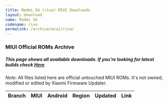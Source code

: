 ```yaml
---
title: Redmi 5A (riva) MIUI Downloads
layout: download
name: Redmi 5A
codename: riva
permalink: /archive/miui/riva/
---
```

### MIUI Official ROMs Archive
##### This page shows all available downloads. If you're looking for latest builds check [Here](/miui/riva/)
*Note*: All files listed here are official untouched MIUI ROMs. It's not owned, modified or edited by Xiaomi Firmware Updater.


<div class="table-responsive-md" id="table-wrapper">
<table id="miui" class="compact table table-striped table-hover table-sm">
    <thead class="thead-dark">
        <tr>
            <th>Branch</th>
            <th>MIUI</th>
            <th>Android</th>
            <th>Region</th>
            <th>Updated</th>
            <th>Link</th>
        </tr>
    </thead>
    <script>loadMiuiArchive('riva')</script>
</table>
</div>


